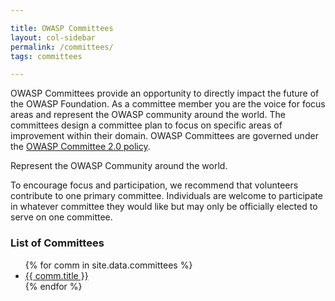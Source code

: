 ```yaml
---

title: OWASP Committees
layout: col-sidebar
permalink: /committees/
tags: committees

---
```


OWASP Committees provide an opportunity to directly impact the future of the OWASP Foundation. As a committee member you are the voice for focus areas and represent the OWASP community around the world. The committees design a committee plan to focus on specific areas of improvement within their domain. OWASP Committees are governed under the [OWASP Committee 2.0 policy](/www-policy/operational/committees.html).


<p class="callout-mono left">Represent the OWASP Community around the world.</p>

To encourage focus and participation, we recommend that volunteers contribute to one primary committee. Individuals are welcome to participate in whatever committee they would like but may only be officially elected to serve on one committee.

### List of Committees

<ul>
{% for comm in site.data.committees %}
    <li><a href='{{ comm.url }}'>{{ comm.title }}</a></li>
{% endfor %}
</ul>